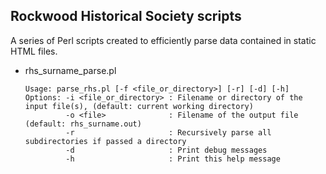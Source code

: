 ## Rockwood Historical Society scripts

A series of Perl scripts created to efficiently parse data contained in static HTML files.

- rhs_surname_parse.pl
  ```
  Usage: parse_rhs.pl [-f <file_or_directory>] [-r] [-d] [-h]
  Options: -i <file_or_directory> : Filename or directory of the input file(s), (default: current working directory)
           -o <file>              : Filename of the output file (default: rhs_surname.out)
           -r                     : Recursively parse all subdirectories if passed a directory
           -d                     : Print debug messages
           -h                     : Print this help message
